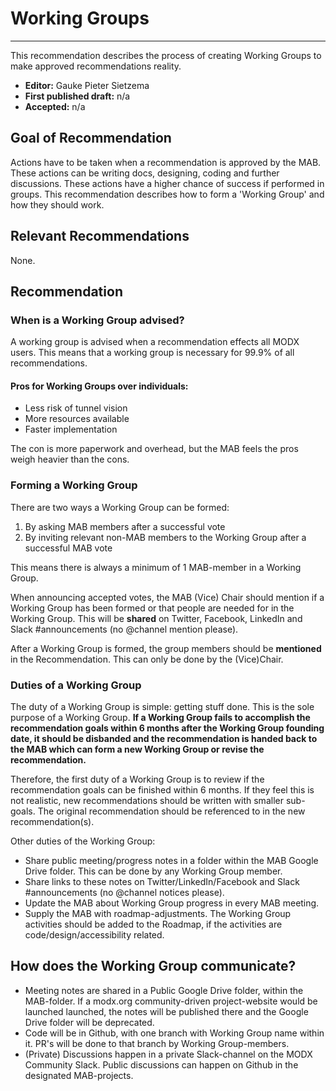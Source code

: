 # Working Groups

---

This recommendation describes the process of creating Working Groups to make approved recommendations reality.

* **Editor:** Gauke Pieter Sietzema
* **First published draft:** n/a
* **Accepted:** n/a

## Goal of Recommendation
Actions have to be taken when a recommendation is approved by the MAB. These actions can be writing docs, designing, coding and further discussions. These actions have a higher chance of success if performed in groups. This recommendation describes how to form a 'Working Group' and how they should work.

## Relevant Recommendations
None.

## Recommendation
### When is a Working Group advised?
A working group is advised when a recommendation effects all MODX users. This means that a working group is necessary for 99.9% of all recommendations.

#### Pros for Working Groups over individuals:
* Less risk of tunnel vision
* More resources available
* Faster implementation

The con is more paperwork and overhead, but the MAB feels the pros weigh heavier than the cons.

### Forming a Working Group
There are two ways a Working Group can be formed:
1. By asking MAB members after a successful vote
2. By inviting relevant non-MAB members to the Working Group after a successful MAB vote

This means there is always a minimum of 1 MAB-member in a Working Group.

When announcing accepted votes, the MAB (Vice) Chair should mention if a Working Group has been formed or that people are needed for in the Working Group. This will be **shared** on Twitter, Facebook, LinkedIn and Slack #announcements (no @channel mention please).

After a Working Group is formed, the group members should be **mentioned** in the Recommendation. This can only be done by the (Vice)Chair.

### Duties of a Working Group
The duty of a Working Group is simple: getting stuff done. This is the sole purpose of a Working Group. **If a Working Group fails to accomplish the recommendation goals within 6 months after the Working Group founding date, it should be disbanded and the recommendation is handed back to the MAB which can form a new Working Group or revise the recommendation.** 

Therefore, the first duty of a Working Group is to review if the recommendation goals can be finished within 6 months. If they feel this is not realistic, new recommendations should be written with smaller sub-goals. The original recommendation should be referenced to in the new recommendation(s).

Other duties of the Working Group:
- Share public meeting/progress notes in a folder within the MAB Google Drive folder. This can be done by any Working Group member.
- Share links to these notes on Twitter/LinkedIn/Facebook and Slack #announcements (no @channel notices please).
- Update the MAB about Working Group progress in every MAB meeting.
- Supply the MAB with roadmap-adjustments. The Working Group activities should be added to the Roadmap, if the activities are code/design/accessibility related.

## How does the Working Group communicate?
- Meeting notes are shared in a Public Google Drive folder, within the MAB-folder. If a modx.org community-driven project-website would be launched launched, the notes will be published there and the Google Drive folder will be deprecated.
- Code will be in Github, with one branch with Working Group name within it. PR's will be done to that branch by Working Group-members.
- (Private) Discussions happen in a private Slack-channel on the MODX Community Slack. Public discussions can happen on Github in the designated MAB-projects.
